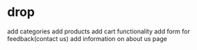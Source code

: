 # drop
add categories
add products
add cart functionality
add form for feedback(contact us)
add information on about us page
